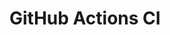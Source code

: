 # GitHub Actions CI










































































































































































































































































































































































































































































































































































































































































































































































































































































































































































































































